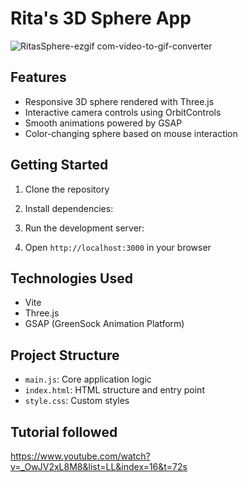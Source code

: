 # Rita's 3D Sphere App

![RitasSphere-ezgif com-video-to-gif-converter](https://github.com/user-attachments/assets/4d70214d-d39a-4032-8f5b-c8eb859da1f6)


## Features

- Responsive 3D sphere rendered with Three.js
- Interactive camera controls using OrbitControls
- Smooth animations powered by GSAP
- Color-changing sphere based on mouse interaction

## Getting Started

1. Clone the repository
2. Install dependencies:

3. Run the development server:

4. Open `http://localhost:3000` in your browser

## Technologies Used

- Vite
- Three.js
- GSAP (GreenSock Animation Platform)

## Project Structure

- `main.js`: Core application logic
- `index.html`: HTML structure and entry point
- `style.css`: Custom styles

## Tutorial followed

https://www.youtube.com/watch?v=_OwJV2xL8M8&list=LL&index=16&t=72s

